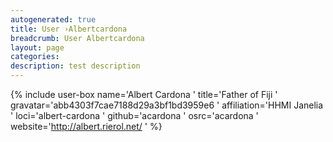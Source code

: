 ```yaml
---
autogenerated: true
title: User ›Albertcardona
breadcrumb: User Albertcardona
layout: page
categories: 
description: test description
---
```


{% include user-box name='Albert Cardona ' title='Father of Fiji ' gravatar='abb4303f7cae7188d29a3bf1bd3959e6 ' affiliation='HHMI Janelia ' loci='albert-cardona ' github='acardona ' osrc='acardona ' website='http://albert.rierol.net/ ' %}
